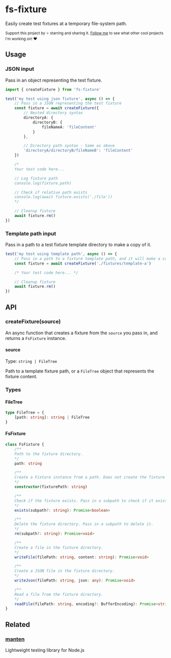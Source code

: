 # fs-fixture

Easily create test fixtures at a temporary file-system path.

<sub>Support this project by ⭐️ starring and sharing it. [Follow me](https://github.com/privatenumber) to see what other cool projects I'm working on! ❤️</sub>

## Usage

### JSON input

Pass in an object representing the test fixture.

```ts
import { createFixture } from 'fs-fixture'

test('my test using json fixture', async () => {
    // Pass in a JSON representing the test fixture
    const fixture = await createFixture({
        // Nested directory syntax
        directoryA: {
            directoryB: {
                fileNameA: 'fileContent'
            }
        },

        // Directory path syntax - Same as above
        'directoryA/directoryB/fileNameB': 'fileContent'
    })

    /*
    Your test code here...

    // Log fixture path
    console.log(fixture.path)

    // Check if relative path exists
    console.log(await fixture.exists('./file'))
    */

    // Cleanup fixture
    await fixture.rm()
})
```

### Template path input

Pass in a path to a test fixture template directory to make a copy of it.

```ts
test('my test using template path', async () => {
    // Pass in a path to a fixture template path, and it will make a copy of it
    const fixture = await createFixture('./fixtures/template-a')

    /* Your test code here... */

    // Cleanup fixture
    await fixture.rm()
})
```

## API

### createFixture(source)

An async function that creates a fixture from the `source` you pass in, and returns a `FsFixture` instance.

#### source
Type: `string | FileTree`

Path to a template fixture path, or a `FileTree` object that represents the fixture content.


### Types
#### FileTree

```ts
type FileTree = {
    [path: string]: string | FileTree
}
```

#### FsFixture

```ts
class FsFixture {
    /**
    Path to the fixture directory.
    */
    path: string

    /**
    Create a Fixture instance from a path. Does not create the fixture directory.
    */
    constructor(fixturePath: string)

    /**
    Check if the fixture exists. Pass in a subpath to check if it exists.
    */
    exists(subpath?: string): Promise<boolean>

    /**
    Delete the fixture directory. Pass in a subpath to delete it.
    */
    rm(subpath?: string): Promise<void>

    /**
    Create a file in the fixture directory.
    */
    writeFile(filePath: string, content: string): Promise<void>

    /**
    Create a JSON file in the fixture directory.
    */
    writeJson(filePath: string, json: any): Promise<void>

    /**
    Read a file from the fixture directory.
    */
    readFile(filePath: string, encoding?: BufferEncoding): Promise<string | Buffer>
}
```

## Related

### [manten](https://github.com/privatenumber/manten)

Lightweight testing library for Node.js
